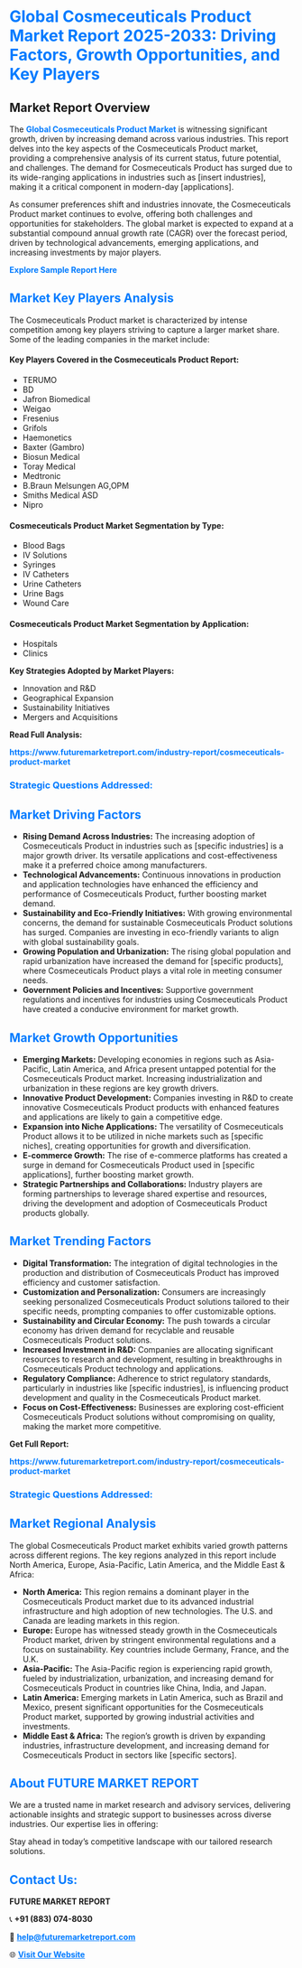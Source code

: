 <h1 style="color: #007BFF;">Global Cosmeceuticals Product Market Report 2025-2033: Driving Factors, Growth Opportunities, and Key Players</h1>

<section id="overview">
<h2>Market Report Overview</h2>
<p>The <a href="https://www.futuremarketreport.com/industry-report/cosmeceuticals-product-market" style="color: #007BFF; text-decoration: none;"><strong>Global Cosmeceuticals Product Market</strong></a> is witnessing significant growth, driven by increasing demand across various industries. This report delves into the key aspects of the Cosmeceuticals Product market, providing a comprehensive analysis of its current status, future potential, and challenges. The demand for Cosmeceuticals Product has surged due to its wide-ranging applications in industries such as [insert industries], making it a critical component in modern-day [applications].</p>
<p>As consumer preferences shift and industries innovate, the Cosmeceuticals Product market continues to evolve, offering both challenges and opportunities for stakeholders. The global market is expected to expand at a substantial compound annual growth rate (CAGR) over the forecast period, driven by technological advancements, emerging applications, and increasing investments by major players.</p>
</section>

<section id="overview">
<p><a href="https://www.futuremarketreport.com/request-sample/reportId=35575" style="color: #007BFF; text-decoration: none;"><strong>Explore Sample Report Here</strong></a></p>
</section>

<section id="key-players">
<h2 style="color: #007BFF;">Market Key Players Analysis</h2>
<p>The Cosmeceuticals Product market is characterized by intense competition among key players striving to capture a larger market share. Some of the leading companies in the market include:</p>
<h4>Key Players Covered in the Cosmeceuticals Product Report:</h4>
<ul><li>TERUMO</li><li>BD</li><li>Jafron Biomedical</li><li>Weigao</li><li>Fresenius</li><li>Grifols</li><li>Haemonetics</li><li>Baxter (Gambro)</li><li>Biosun Medical</li><li>Toray Medical</li><li>Medtronic</li><li>B.Braun Melsungen AG,OPM</li><li>Smiths Medical ASD</li><li>Nipro</li></ul>
<h4>Cosmeceuticals Product Market Segmentation by Type:</h4>
<ul><li>Blood Bags</li><li>IV Solutions</li><li>Syringes</li><li>IV Catheters</li><li>Urine Catheters</li><li>Urine Bags</li><li>Wound Care</li></ul>

<h4>Cosmeceuticals Product Market Segmentation by Application:</h4>
<ul><li>Hospitals</li><li>Clinics</li></ul>
<p><strong>Key Strategies Adopted by Market Players:</strong></p>
<ul>
<li>Innovation and R&D</li>
<li>Geographical Expansion</li>
<li>Sustainability Initiatives</li>
<li>Mergers and Acquisitions</li>
</ul>
</section>

<section>
<p><strong>Read Full Analysis: </strong></p><a href="https://www.futuremarketreport.com/industry-report/cosmeceuticals-product-market" style="color: #007BFF; text-decoration: none;"><strong>https://www.futuremarketreport.com/industry-report/cosmeceuticals-product-market</strong></a>
<h3 style="color: #007BFF;">Strategic Questions Addressed:</h3>
</section>

<section id="driving-factors">
<h2 style="color: #007BFF;">Market Driving Factors</h2>
<ul>
<li><strong>Rising Demand Across Industries:</strong> The increasing adoption of Cosmeceuticals Product in industries such as [specific industries] is a major growth driver. Its versatile applications and cost-effectiveness make it a preferred choice among manufacturers.</li>
<li><strong>Technological Advancements:</strong> Continuous innovations in production and application technologies have enhanced the efficiency and performance of Cosmeceuticals Product, further boosting market demand.</li>
<li><strong>Sustainability and Eco-Friendly Initiatives:</strong> With growing environmental concerns, the demand for sustainable Cosmeceuticals Product solutions has surged. Companies are investing in eco-friendly variants to align with global sustainability goals.</li>
<li><strong>Growing Population and Urbanization:</strong> The rising global population and rapid urbanization have increased the demand for [specific products], where Cosmeceuticals Product plays a vital role in meeting consumer needs.</li>
<li><strong>Government Policies and Incentives:</strong> Supportive government regulations and incentives for industries using Cosmeceuticals Product have created a conducive environment for market growth.</li>
</ul>
</section>

<section id="growth-opportunities">
<h2 style="color: #007BFF;">Market Growth Opportunities</h2>
<ul>
<li><strong>Emerging Markets:</strong> Developing economies in regions such as Asia-Pacific, Latin America, and Africa present untapped potential for the Cosmeceuticals Product market. Increasing industrialization and urbanization in these regions are key growth drivers.</li>
<li><strong>Innovative Product Development:</strong> Companies investing in R&D to create innovative Cosmeceuticals Product products with enhanced features and applications are likely to gain a competitive edge.</li>
<li><strong>Expansion into Niche Applications:</strong> The versatility of Cosmeceuticals Product allows it to be utilized in niche markets such as [specific niches], creating opportunities for growth and diversification.</li>
<li><strong>E-commerce Growth:</strong> The rise of e-commerce platforms has created a surge in demand for Cosmeceuticals Product used in [specific applications], further boosting market growth.</li>
<li><strong>Strategic Partnerships and Collaborations:</strong> Industry players are forming partnerships to leverage shared expertise and resources, driving the development and adoption of Cosmeceuticals Product products globally.</li>
</ul>
</section>

<section id="trending-factors">
<h2 style="color: #007BFF;">Market Trending Factors</h2>
<ul>
<li><strong>Digital Transformation:</strong> The integration of digital technologies in the production and distribution of Cosmeceuticals Product has improved efficiency and customer satisfaction.</li>
<li><strong>Customization and Personalization:</strong> Consumers are increasingly seeking personalized Cosmeceuticals Product solutions tailored to their specific needs, prompting companies to offer customizable options.</li>
<li><strong>Sustainability and Circular Economy:</strong> The push towards a circular economy has driven demand for recyclable and reusable Cosmeceuticals Product solutions.</li>
<li><strong>Increased Investment in R&D:</strong> Companies are allocating significant resources to research and development, resulting in breakthroughs in Cosmeceuticals Product technology and applications.</li>
<li><strong>Regulatory Compliance:</strong> Adherence to strict regulatory standards, particularly in industries like [specific industries], is influencing product development and quality in the Cosmeceuticals Product market.</li>
<li><strong>Focus on Cost-Effectiveness:</strong> Businesses are exploring cost-efficient Cosmeceuticals Product solutions without compromising on quality, making the market more competitive.</li>
</ul>
</section>

<section>
<p><strong>Get Full Report: </strong></p><a href="https://www.futuremarketreport.com/industry-report/cosmeceuticals-product-market" style="color: #007BFF; text-decoration: none;"><strong>https://www.futuremarketreport.com/industry-report/cosmeceuticals-product-market</strong></a>
<h3 style="color: #007BFF;">Strategic Questions Addressed:</h3>
</section>


<section id="regional-analysis">
<h2 style="color: #007BFF;">Market Regional Analysis</h2>
<p>The global Cosmeceuticals Product market exhibits varied growth patterns across different regions. The key regions analyzed in this report include North America, Europe, Asia-Pacific, Latin America, and the Middle East & Africa:</p>
<ul>
<li><strong>North America:</strong> This region remains a dominant player in the Cosmeceuticals Product market due to its advanced industrial infrastructure and high adoption of new technologies. The U.S. and Canada are leading markets in this region.</li>
<li><strong>Europe:</strong> Europe has witnessed steady growth in the Cosmeceuticals Product market, driven by stringent environmental regulations and a focus on sustainability. Key countries include Germany, France, and the U.K.</li>
<li><strong>Asia-Pacific:</strong> The Asia-Pacific region is experiencing rapid growth, fueled by industrialization, urbanization, and increasing demand for Cosmeceuticals Product in countries like China, India, and Japan.</li>
<li><strong>Latin America:</strong> Emerging markets in Latin America, such as Brazil and Mexico, present significant opportunities for the Cosmeceuticals Product market, supported by growing industrial activities and investments.</li>
<li><strong>Middle East & Africa:</strong> The region’s growth is driven by expanding industries, infrastructure development, and increasing demand for Cosmeceuticals Product in sectors like [specific sectors].</li>
</ul>
</section>

<footer>
<h2 style="color: #007BFF;">About FUTURE MARKET REPORT</h2>
<p>We are a trusted name in market research and advisory services, delivering actionable insights and strategic support to businesses across diverse industries. Our expertise lies in offering:</p>

<p>Stay ahead in today’s competitive landscape with our tailored research solutions.</p>

<h2 style="color: #007BFF;">Contact Us:</h2>
<p><strong>FUTURE MARKET REPORT</strong></p>
<p>📞 <strong>+91 (883) 074-8030</strong></p>
<p>📧 <strong><a href="mailto:help@futuremarketreport.com" style="color: #007BFF;">help@futuremarketreport.com</a></strong></p>
<p>🌐 <strong><a href="https://www.futuremarketreport.com/" style="color: #007BFF;">Visit Our Website</a></strong></p>
</footer>